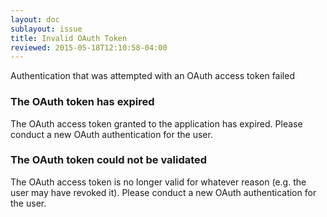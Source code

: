 ```yaml
---
layout: doc
sublayout: issue
title: Invalid OAuth Token
reviewed: 2015-05-18T12:10:58-04:00
---
```

Authentication that was attempted with an OAuth access token failed

### The OAuth token has expired
The OAuth access token granted to the application has expired. Please conduct a new OAuth authentication for the user.


### The OAuth token could not be validated
The OAuth access token is no longer valid for whatever reason (e.g. the user may have revoked it). Please conduct a new OAuth authentication for the user.

